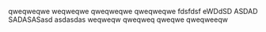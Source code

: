 qweqweqwe
weqweqwe
qweqweqwe
qweqweqwe
fdsfdsf
eWDdSD
ASDAD
SADASASasd
asdasdas
weqweqw
qweqweq
qweqwe
qweqweeqw
